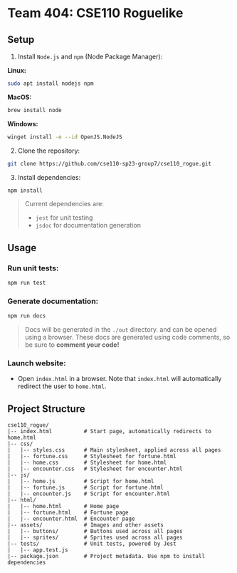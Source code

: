 # Team 404: CSE110 Roguelike

## Setup
1. Install `Node.js` and `npm` (Node Package Manager):

**Linux:**
```bash
sudo apt install nodejs npm
```

**MacOS:**
```bash
brew install node
```

**Windows:**
```bash
winget install -e --id OpenJS.NodeJS
```

2. Clone the repository:
```bash
git clone https://github.com/cse110-sp23-group7/cse110_rogue.git
```

3. Install dependencies:
```bash
npm install
```

> Current dependencies are:
> - `jest` for unit testing
> - `jsdoc` for documentation generation

## Usage
### Run unit tests:
```bash
npm run test
```

### Generate documentation:
```bash
npm run docs
```

> Docs will be generated in the `./out` directory. and can be opened using a browser. 
These docs are generated using code comments, so be sure to **comment your code!**

### Launch website: 
- Open `index.html` in a browser. Note that `index.html` will
automatically redirect the user to `home.html`.

## Project Structure
```
cse110_rogue/
|-- index.html          # Start page, automatically redirects to home.html
|-- css/
|   |-- styles.css      # Main stylesheet, applied across all pages
|   |-- fortune.css     # Stylesheet for fortune.html
|   |-- home.css        # Stylesheet for home.html
|   |-- encounter.css   # Stylesheet for encounter.html
|-- js/
|   |-- home.js         # Script for home.html
|   |-- fortune.js      # Script for fortune.html
|   |-- encounter.js    # Script for encounter.html
|-- html/
|   |-- home.html       # Home page
|   |-- fortune.html    # Fortune page
|   |-- encounter.html  # Encounter page
|-- assets/             # Images and other assets
|   |-- buttons/        # Buttons used across all pages
|   |-- sprites/        # Sprites used across all pages
|-- tests/              # Unit tests, powered by Jest
|   |-- app.test.js
|-- package.json        # Project metadata. Use npm to install dependencies
```